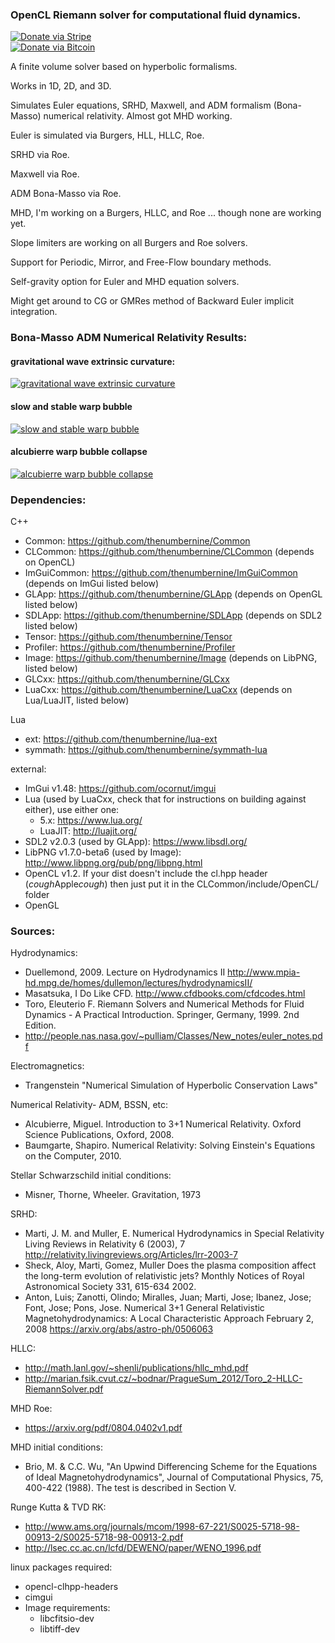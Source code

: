 ### OpenCL Riemann solver for computational fluid dynamics.

[![Donate via Stripe](https://img.shields.io/badge/Donate-Stripe-green.svg)](https://buy.stripe.com/00gbJZ0OdcNs9zi288)<br>
[![Donate via Bitcoin](https://img.shields.io/badge/Donate-Bitcoin-green.svg)](bitcoin:37fsp7qQKU8XoHZGRQvVzQVP8FrEJ73cSJ)<br>

A finite volume solver based on hyperbolic formalisms.

Works in 1D, 2D, and 3D.

Simulates Euler equations, SRHD, Maxwell, and ADM formalism (Bona-Masso) numerical relativity.  Almost got MHD working.

Euler is simulated via Burgers, HLL, HLLC, Roe.

SRHD via Roe.

Maxwell via Roe.

ADM Bona-Masso via Roe.

MHD, I'm working on a Burgers, HLLC, and Roe ... though none are working yet.

Slope limiters are working on all Burgers and Roe solvers.

Support for Periodic, Mirror, and Free-Flow boundary methods.

Self-gravity option for Euler and MHD equation solvers.

Might get around to CG or GMRes method of Backward Euler implicit integration.

### Bona-Masso ADM Numerical Relativity Results:

#### gravitational wave extrinsic curvature:

[![gravitational wave extrinsic curvature](http://img.youtube.com/vi/dDVYA4hPqf0/0.jpg)](http://www.youtube.com/watch?v=dDVYA4hPqf0 "gravitational wave extrinsic curvature")

#### slow and stable warp bubble

[![slow and stable warp bubble](http://img.youtube.com/vi/DZb5hh4M2jg/0.jpg)](http://www.youtube.com/watch?v=DZb5hh4M2jg "slow and stable warp bubble")

#### alcubierre warp bubble collapse

[![alcubierre warp bubble collapse](http://img.youtube.com/vi/ekKf21Cj4k0/0.jpg)](http://www.youtube.com/watch?v=ekKf21Cj4k0 "alcubierre warp bubble collapse")

### Dependencies: 

C++
- Common: https://github.com/thenumbernine/Common
- CLCommon: https://github.com/thenumbernine/CLCommon (depends on OpenCL)
- ImGuiCommon: https://github.com/thenumbernine/ImGuiCommon (depends on ImGui listed below)
- GLApp: https://github.com/thenumbernine/GLApp (depends on OpenGL listed below)
- SDLApp: https://github.com/thenumbernine/SDLApp (depends on SDL2 listed below)
- Tensor: https://github.com/thenumbernine/Tensor
- Profiler: https://github.com/thenumbernine/Profiler
- Image: https://github.com/thenumbernine/Image (depends on LibPNG, listed below)
- GLCxx: https://github.com/thenumbernine/GLCxx
- LuaCxx: https://github.com/thenumbernine/LuaCxx (depends on Lua/LuaJIT, listed below)

Lua
- ext: https://github.com/thenumbernine/lua-ext
- symmath: https://github.com/thenumbernine/symmath-lua

external:
- ImGui v1.48: https://github.com/ocornut/imgui
- Lua (used by LuaCxx, check that for instructions on building against either), use either one:
	- 5.x: https://www.lua.org/
	- LuaJIT: http://luajit.org/
- SDL2 v2.0.3 (used by GLApp): https://www.libsdl.org/
- LibPNG v1.7.0-beta6 (used by Image): http://www.libpng.org/pub/png/libpng.html
- OpenCL v1.2.  If your dist doesn't include the cl.hpp header (*cough*Apple*cough*) then just put it in the CLCommon/include/OpenCL/ folder
- OpenGL

### Sources:

Hydrodynamics:
* Duellemond, 2009. Lecture on Hydrodynamics II http://www.mpia-hd.mpg.de/homes/dullemon/lectures/hydrodynamicsII/ 
* Masatsuka, I Do Like CFD.  http://www.cfdbooks.com/cfdcodes.html 
* Toro, Eleuterio F. Riemann Solvers and Numerical Methods for Fluid Dynamics - A Practical Introduction. Springer, Germany, 1999. 2nd Edition.
* http://people.nas.nasa.gov/~pulliam/Classes/New_notes/euler_notes.pdf

Electromagnetics:
* Trangenstein "Numerical Simulation of Hyperbolic Conservation Laws"

Numerical Relativity- ADM, BSSN, etc:
* Alcubierre, Miguel. Introduction to 3+1 Numerical Relativity. Oxford Science Publications, Oxford, 2008.
* Baumgarte, Shapiro. Numerical Relativity: Solving Einstein's Equations on the Computer, 2010.

Stellar Schwarzschild initial conditions:
* Misner, Thorne, Wheeler. Gravitation, 1973

SRHD:
* Marti, J. M. and Muller, E. Numerical Hydrodynamics in Special Relativity Living Reviews in Relativity 6 (2003), 7 http://relativity.livingreviews.org/Articles/lrr-2003-7
* Sheck, Aloy, Marti, Gomez, Muller Does the plasma composition affect the long-term evolution of relativistic jets? Monthly Notices of Royal Astronomical Society 331, 615-634 2002.
* Anton, Luis; Zanotti, Olindo; Miralles, Juan; Marti, Jose; Ibanez, Jose; Font, Jose; Pons, Jose. Numerical 3+1 General Relativistic Magnetohydrodynamics: A Local Characteristic Approach February 2, 2008 https://arxiv.org/abs/astro-ph/0506063

HLLC:
* http://math.lanl.gov/~shenli/publications/hllc_mhd.pdf
* http://marian.fsik.cvut.cz/~bodnar/PragueSum_2012/Toro_2-HLLC-RiemannSolver.pdf

MHD Roe:
* https://arxiv.org/pdf/0804.0402v1.pdf

MHD initial conditions:
* Brio, M. & C.C. Wu, "An Upwind Differencing Scheme for the Equations of Ideal Magnetohydrodynamics", Journal of Computational Physics, 75, 400-422 (1988). The test is described in Section V.

Runge Kutta & TVD RK:
* http://www.ams.org/journals/mcom/1998-67-221/S0025-5718-98-00913-2/S0025-5718-98-00913-2.pdf
* http://lsec.cc.ac.cn/lcfd/DEWENO/paper/WENO_1996.pdf


linux packages required:
* opencl-clhpp-headers
* cimgui
* Image requirements:
	* libcfitsio-dev
	* libtiff-dev
